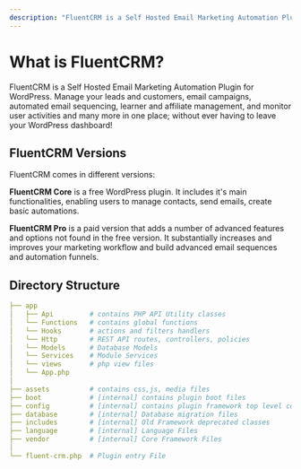 ```yaml
---
description: "FluentCRM is a Self Hosted Email Marketing Automation Plugin for WordPress. Manage your leads and customers, email campaigns, automated email sequencing, learner and affiliate management, and monitor user activities and many more in one place; without ever having to leave your WordPress dashboard!"
---
```


# What is FluentCRM?

<Badge type="tip" vertical="top" text="FluentCRM Core" /> <Badge type="warning" vertical="top" text="Basic" />

FluentCRM is a Self Hosted Email Marketing Automation Plugin for WordPress. Manage your leads and customers, email campaigns, automated email sequencing, learner and affiliate management, and monitor user activities and many more in one place; without ever having to leave your WordPress dashboard!

## FluentCRM Versions

FluentCRM comes in different versions:

**FluentCRM Core** is a free WordPress plugin. It includes it's main functionalities, enabling users to manage contacts, send emails, create basic automations.

**FluentCRM Pro** is a paid version that adds a number of advanced features and options not found in the free version. It substantially increases and improves your marketing workflow and build advanced email sequences and automation funnels.

## Directory Structure

```yaml
├── app
│   ├── Api         # contains PHP API Utility classes
│   └── Functions   # contains global functions
│   └── Hooks       # actions and filters handlers
│   └── Http        # REST API routes, controllers, policies
│   └── Models      # Database Models
│   └── Services    # Module Services
│   └── views       # php view files
│   └── App.php
│
├── assets          # contains css,js, media files
├── boot            # [internal] contains plugin boot files
├── config          # [internal] contains plugin framework top level config
├── database        # [internal] Database migration files
├── includes        # [internal] Old Framework deprecated classes
├── language        # [internal] Language Files
├── vendor          # [internal] Core Framework Files
│
└── fluent-crm.php  # Plugin entry File
```

